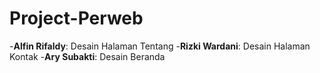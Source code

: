 # Project-Perweb
-**Alfin Rifaldy**: Desain Halaman Tentang 
-**Rizki Wardani**: Desain Halaman Kontak
-**Ary Subakti**: Desain Beranda
